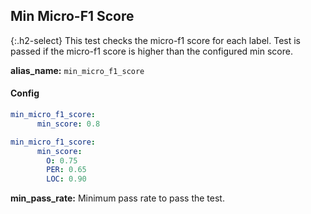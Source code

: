 
## Min Micro-F1 Score

<div class="main-docs" markdown="1"><div class="h3-box" markdown="1">

{:.h2-select}
This test checks the micro-f1 score for each label. Test is passed if the micro-f1 score is higher than the configured min score.

**alias_name:** `min_micro_f1_score`

</div><div class="h3-box" markdown="1">

#### Config
```yaml
min_micro_f1_score:
      min_score: 0.8
```
```yaml
min_micro_f1_score:
      min_score:
        O: 0.75
        PER: 0.65
        LOC: 0.90
```
**min_pass_rate:** Minimum pass rate to pass the test.

<!-- #### Examples -->

</div></div>